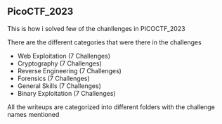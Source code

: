 ## PicoCTF_2023

This is how i solved few of the chanllenges in PICOCTF_2023

There are the different categories that were there in the challenges
  * Web Exploitation (7 Challenges)
  * Cryptography (7 Challenges)
  * Reverse Engineering (7 Challenges)
  * Forensics (7 Challenges)
  * General Skills (7 Challenges)
  * Binary Exploitation (7 Challenges)

All the writeups are categorized into different folders with the challenge names mentioned
